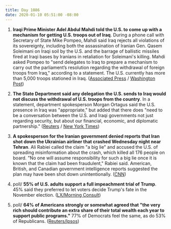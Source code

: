 ```yaml
---
title: Day 1086
date: 2020-01-10 05:51:00 -08:00
---
```


1. **Iraqi Prime Minister Adel Abdul Mahdi told the U.S. to come up with a mechanism for getting U.S. troops out of Iraq**. During a phone call with Secretary of State Mike Pompeo, Mahdi said Iraq rejects all violations of its sovereignty, including both the assassination of Iranian Gen. Qasem Soleimani on Iraqi soil by the U.S. and the barrage of ballistic missiles fired at Iraqi bases by Iranians in retaliation for Soleimani's killing. Mahdi asked Pompeo to "send delegates to Iraq to prepare a mechanism to carry out the parliament’s resolution regarding the withdrawal of foreign troops from Iraq," according to a statement. The U.S. currently has more than 5,000 troops stationed in Iraq. ([Associated Press](https://apnews.com/182bae76452d7565b0a3d840ff0369cb) / [Washington Post](https://www.washingtonpost.com/world/middle_east/iraq-asks-united-states-to-set-up-mechanism-for-troop-withdrawal/2020/01/10/794058ea-32f8-11ea-971b-43bec3ff9860_story.html))

2. **The State Department said any delegation the U.S. sends to Iraq would not discuss the withdrawal of U.S. troops from the country**. In a statement, department spokesperson Morgan Ortagus said the U.S. presence in Iraq was "appropriate," but added that there does "need to be a conversation between the U.S. and Iraqi governments not just regarding security, but about our financial, economic, and diplomatic partnership." ([Reuters](https://www.reuters.com/article/us-iraq-security-usa-delegation-idUSKBN1Z91MG) / [New York Times](https://www.nytimes.com/2020/01/10/world/middleeast/us-troops.html))

3. **A spokesperson for the Iranian government denied reports that Iran shot down the Ukrainian airliner that crashed Wednesday night near Tehran**. Ali Rabiei called the claim "a big lie" and accused the U.S. of spreading misinformation about the crash, which killed all 176 people on board. "No one will assume responsibility for such a big lie once it is known that the claim had been fraudulent," Rabiei said. American, British, and Canadian government intelligence reports suggested the plan may have been shot down unintentionally. ([CNN](https://www.cnn.com/2020/01/10/middleeast/iran-plane-crash-intl-hnk/index.html))

4. poll/ **55% of U.S. adults support a full impeachment trial of Trump**. 45% said they preferred to let voters decide Trump's fate in the November election. ([LX/Morning Consult](https://www.nbcwashington.com/news/national-international/poll-younger-americans-driving-demand-for-full-impeachment-trial/2198065/))

5. poll/ **64% of Americans strongly or somewhat agreed that "the very rich should contribute an extra share of their total wealth each year to support public programs."** 77% of Democrats feel the same, as do 53% of Republicans. ([Reuters/Ipsos](https://www.reuters.com/article/us-usa-election-inequality-poll-idUSKBN1Z9141))